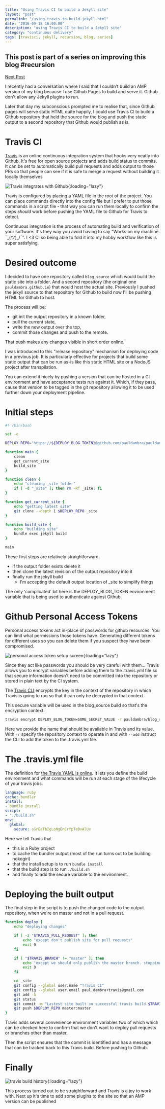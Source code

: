 ```yaml
--- 
title: "Using Travis CI to build a Jekyll site" 
layout: "post" 
permalink: "/using-travis-to-build-jekyll.html" 
date: "2016-09-18 16:00:00"
description: "using Travis CI to build a Jekyll site"
category: "continuous delivery"
tags: [travisci, jekyll, recursion, blog, series]
---
```


<aside class=""mb-2 ml-4 border-l-2 border-l-sky-700 pl-1"">
	<h1 class="text-base">This post is part of a series on improving this blog #recursion</h1>
	<div class="flex flex-row">
		<div class="flex-grow"></div>
		<div class="flex-grow content-end">
			<a href="/structured-data-with-jekyll.html">Next Post</a>
		</div>
	</div>
</aside>

I recently had a conversation where I said that I couldn't build an AMP version of my blog because I use Github Pages to build and serve it. Github don't allow any Jekyll plugins to run.

Later that day my subconscious prompted me to realise that, since Github pages will serve static HTML quite happily, I could use Travis CI to build a Github repository that held the source for the blog and push the static output to a second repository that Github would publish as is.

<!--more-->

# Travis CI
<!--alex ignore hooks --->
[Travis](https://travis-ci.org/) is an online continuous integration system that hooks very neatly into Github. It's free for open source projects and adds build status to commits. It can be set to automatically build pull requests and adds output to those PRs so that people can see if it is safe to merge a request without building it locally themselves

![Travis integrates with Github](/images/integrates-with-github.png){:loading="lazy"}

Travis is configured by placing a YAML file in the root of the project. You can place commands directly into the config file but I prefer to put those commands in a script file - that way you can run them locally to confirm the steps _should_ work before pushing the YAML file to Github for Travis to detect.

Continuous integration is the process of automating build and verification of your software. It's they way you avoid having to say "Works on my machine. ¯\_(ツ)_/¯". I <3 CI so being able to fold it into my hobby workflow like this is super satisfying.

# Desired outcome
<!--alex ignore host-hostess --->
I decided to have one repository called `blog_source` which would build the static site into a folder. And a second repository (the original one `pauldambra.github.io`) that would host the actual site. Previously I pushed the jekyll source to that repository for Github to build now I'll be pushing HTML for Github to host. 

The process will be: 

* git init the output repository in a known folder, 
* pull the current state, 
* write the new output over the top, 
* commit those changes and push to the remote.

That push makes any changes visible in short order online.

I was introduced to this "release repository" mechanism for deploying code in a previous job. It is particularly effective for projects that build some static output that can be run as-is like this static HTML site or a NodeJS project after transpilation.

You can extend it nicely by pushing a version that can be hosted in a CI environment and have acceptance tests run against it. Which, if they pass, cause that version to be tagged in the git repository allowing it to be used further down your deployment pipeline.

# Initial steps

```bash
#! /bin/bash

set -e

DEPLOY_REPO="https://${DEPLOY_BLOG_TOKEN}@github.com/pauldambra/pauldambra.github.io.git"

function main {
	clean
	get_current_site
	build_site
}

function clean { 
	echo "cleaning _site folder"
	if [ -d "_site" ]; then rm -Rf _site; fi 
}

function get_current_site { 
	echo "getting latest site"
	git clone --depth 1 $DEPLOY_REPO _site 
}

function build_site { 
	echo "building site"
	bundle exec jekyll build 
}

main
``` 

These first steps are relatively straightforward. 

* if the output folder exists delete it
* then clone the latest revision of the output repository into it
* finally run the jekyll build
  * I'm accepting the default output location of _site to simplify things

The only 'complicated' bit here is the DEPLOY_BLOG_TOKEN environment variable that is being used to authenticate against Github.

# Github Personal Access Tokens

Personal access tokens act in-place of passwords for github resources. You can limit what permissions those tokens have. Generating different tokens for different uses so you can delete them if you suspect they have been compromised.

![personal access token setup screen](/images/personal-access-tokens.png){:loading="lazy"}

Since they act like passwords you should be very careful with them... 
Travis allows you to encrypt variables before adding them to the .travis.yml file so that secure information doesn't need to be committed into the repository or stored in plain text by the CI system.

The [Travis CLI](https://github.com/travis-ci/travis.rb) encrypts the key in the context of the repository in which Travis is going to run so that it can only be decrypted in that context.

This secure variable will be used in the blog_source build so that's the encryption context.

```bash
travis encrypt DEPLOY_BLOG_TOKEN=SOME_SECRET_VALUE -r pauldambra/blog_source  --add
```

Here we provide the name that should be available in Travis and its value. With `-r` specify the repository context to operate in and with `--add` instruct the CLI to add the token to the .travis.yml file.

# The .travis.yml file

The definition for [the Travis YAML is online](https://docs.travis-ci.com/user/customizing-the-build). It lets you define the build environment and what commands will be run at each stage of the lifecycle of your travis jobs.

```yaml
language: ruby
cache: bundler
install:
- bundle install
script:
- "./build.sh"
env:
  global:
    secure: aGrEaTbIgLoNgEnCrYpTeDvAlUe
```

Here we tell Travis that 

* this is a Ruby project
* to cache the bundler output (most of the run turns out to be building nokogiri)
* that the install setup is to run `bundle install`
* that the build step is to run `./build.sh` 
* and finally to add the secure variable to the environment.

# Deploying the built output
<!--alex ignore master --->
The final step in the script is to push the changed code to the output repository, when we're on master and not in a pull request.

```bash
function deploy {
	echo "deploying changes"

	if [ -z "$TRAVIS_PULL_REQUEST" ]; then
	    echo "except don't publish site for pull requests"
	    exit 0
	fi  

	if [ "$TRAVIS_BRANCH" != "master" ]; then
	    echo "except we should only publish the master branch. stopping here"
	    exit 0
	fi

	cd _site
	git config --global user.name "Travis CI"
    git config --global user.email paul.dambra+travis@gmail.com
	git add -A
	git status
	git commit -m "Lastest site built on successful travis build $TRAVIS_BUILD_NUMBER auto-pushed to github"
	git push $DEPLOY_REPO master:master
}
```
<!--alex ignore master --->
Travis adds several convenience environment variables two of which which can be checked here to confirm that we don't want to deploy pull requests or branches other than master.

Then the script ensures that the commit is identified and has a message that can be tracked back to this Travis build. Before pushing to Github.

# Finally

![travis build history](/images/travis.png){:loading="lazy"}

This process turned out to be straightforward and Travis is a joy to work with. Next up it's time to add some plugins to the site so that an AMP version can be published
